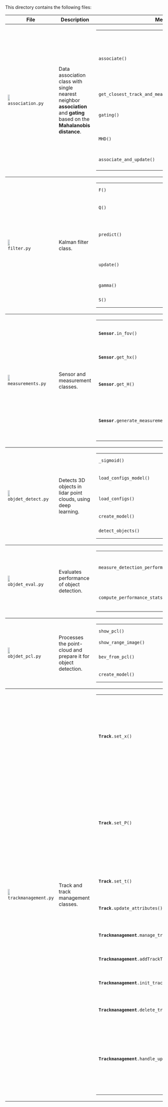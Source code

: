 This directory contains the following files:


<table>
  <thead>
    <tr>
      <th width="30%">File</th>
      <th width="30%">Description</th>
      <th width="40%">Methods</th>
    </tr>
  </thead>
  <tbody>
  <!--========================================================================================================
  ============================================================================================================
  ============================================================================================================
                                                association.py
  ============================================================================================================
  ============================================================================================================
  ============================================================================================================>
  <tr>
    <!----------------------------------------------------------------------------------------------------------
                                                   File
    ------------------------------------------------------------------------------------------------------------>
    <td>
      <img src="https://cdn3.iconfinder.com/data/icons/logos-and-brands-adobe/512/267_Python-512.png" width="20%"><br>
      <code>association.py</code>
    </td>
    <!----------------------------------------------------------------------------------------------------------
                                                 Description
    ------------------------------------------------------------------------------------------------------------>
    <td>
      Data association class with single nearest neighbor <b>association</b> and <b>gating</b> based on the <b>Mahalanobis distance</b>.
    </td>
    <!----------------------------------------------------------------------------------------------------------
                                                   Methods
    ------------------------------------------------------------------------------------------------------------>
    <td rowspan="2">
      <table style="table-layout: fixed; width: 100%">
        <tr>
          <td style="width: 50%"><code>associate()</code></td>
          <td style="width: 50%">Replaces <code>association_matrix</code> with the actual<br><code>association_matrix</code> based on Mahalanobis distance<br>(see below) for all tracks and all measurements</td>
        </tr>
        <tr>
          <td style="width: 50%"><code>get_closest_track_and_meas()</code></td>
          <td style="width: 50%">Finds closest track and measurement.</td>
        </tr>
        <tr>
          <td style="width: 50%"><code>gating()</code></td>
          <td style="width: 50%">Returns <code>True</code> if measurement lies inside <b>gate</b>,<br>otherwise <code>False</code>.</td>
        </tr>
        <tr>
          <td style="width: 50%"><code>MHD()</code></td>
          <td style="width: 50%">Calculates and returns the <b>Mahalanobis distance</b>.</td>
        </tr>
        <tr>
          <td style="width: 50%"><code>associate_and_update()</code></td>
          <td style="width: 50%">Associate measurements and tracks.</td>
        </tr>
      </table>
    </td>
  </tr>
  </tbody>
  <!--========================================================================================================
  ============================================================================================================
  ============================================================================================================
                                                filter.py
  ============================================================================================================
  ============================================================================================================
  ============================================================================================================>
  <tbody>
  <tr>
    <!----------------------------------------------------------------------------------------------------------
                                                   File
    ------------------------------------------------------------------------------------------------------------>
    <td>
      <img src="https://cdn3.iconfinder.com/data/icons/logos-and-brands-adobe/512/267_Python-512.png" width="20%"><br>
      <code>filter.py</code>
    </td>
    <!----------------------------------------------------------------------------------------------------------
                                                 Description
    ------------------------------------------------------------------------------------------------------------>
    <td>
      Kalman filter class.
    </td>
    <!----------------------------------------------------------------------------------------------------------
                                                   Methods
    ------------------------------------------------------------------------------------------------------------>
    <td rowspan="2">
      <table style="table-layout: fixed; width: 100%">
        <tr>
          <td style="width: 50%"><code>F()</code></td>
          <td>Implements and returns the <b>system matrix F</b>.</td>
        </tr>
        <tr>
          <td><code>Q()</code></td>
          <td>Implements and returns the <b>process noise covariance Q</b>.</td>
        </tr>
        <tr>
          <td><code>predict()</code></td>
          <td>Predicts <b>state x</b> and <b>estimation error covariance P</b> to next<br>timestep, saves x and P in the <b>track</b>.</td>
        </tr>
        <tr>
          <td><code>update()</code></td>
          <td>Updates <b>state x</b> and <b>covariance P</b> with associated measurement,<br>saves x and P in the <b>track</b>.</td>
        </tr>
        <tr>
          <td><code>gamma()</code></td>
          <td>Calculates and returns the <b>residual gamma</b>.</td>
        </tr>
        <tr>
          <td><code>S()</code></td>
          <td>Calculates and returns the <b>covariance of residual S</b>.</td>
        </tr>
    </table>
    </td>
  </tr>
  </tbody>
  <!--========================================================================================================
  ============================================================================================================
  ============================================================================================================
                                                measurements.py
  ============================================================================================================
  ============================================================================================================
  ============================================================================================================>
  <tbody>
  <tr>
    <!----------------------------------------------------------------------------------------------------------
                                                   File
    ------------------------------------------------------------------------------------------------------------>
    <td>
      <img src="https://cdn3.iconfinder.com/data/icons/logos-and-brands-adobe/512/267_Python-512.png" width="20%"><br>
      <code>measurements.py</code>
    </td>
    <!----------------------------------------------------------------------------------------------------------
                                                 Description
    ------------------------------------------------------------------------------------------------------------>
    <td>
      Sensor and measurement classes.
    </td>
    <!----------------------------------------------------------------------------------------------------------
                                                   Methods
    ------------------------------------------------------------------------------------------------------------>
    <td rowspan="2">
      <table style="table-layout: fixed; width: 100%">
        <tr>
          <td style="width: 50%"><code><b>Sensor</b>.in_fov()</code></td>
          <td style="width: 50%">Checks if an object x can be seen by<br>this sensor (i.e., <b>FOV</b> of the sensor).</td>
        </tr>
        <tr>
          <td style="width: 50%"><code><b>Sensor</b>.get_hx()</code></td>
          <td style="width: 50%">Calculates <b>nonlinear measurement<br>expectation</b> value h(x).</td>
        </tr>
        <tr>
          <td style="width: 50%"><code><b>Sensor</b>.get_H()</code></td>
          <td style="width: 50%">Predicts <b>state x</b> and <b>estimation error </b><b>covariance P</b><br>to next timestep, saves x and P in the track.</td>
        </tr>
        <tr>
          <td style="width: 50%"><code><b>Sensor</b>.generate_measurement()</code></td>
          <td style="width: 50%">Updates <b>state x</b> and <b>estimation error</b> <b>covariance P</b><br>with associated measurement, saves x and P in the track.</td>
        </tr>
    </table>
    </td>
  </tr>
  </tbody>
  <!--========================================================================================================
  ============================================================================================================
  ============================================================================================================
                                                objdet_detect.py
  ============================================================================================================
  ============================================================================================================
  ============================================================================================================>
  <tbody>
  <tr>
    <!----------------------------------------------------------------------------------------------------------
                                                   File
    ------------------------------------------------------------------------------------------------------------>
    <td>
      <img src="https://cdn3.iconfinder.com/data/icons/logos-and-brands-adobe/512/267_Python-512.png" width="20%"><br>
      <code>objdet_detect.py</code>
    </td>
    <!----------------------------------------------------------------------------------------------------------
                                                 Description
    ------------------------------------------------------------------------------------------------------------>
    <td>
      Detects 3D objects in lidar point clouds, using deep learning.
    </td>
    <!----------------------------------------------------------------------------------------------------------
                                                   Methods
    ------------------------------------------------------------------------------------------------------------>
    <td rowspan="2">
      <table style="table-layout: fixed; width: 100%">
        <tr>
          <td style="width: 50%"><code>_sigmoid()</code></td>
          <td style="width: 50%">Applies the PyTorch <code>sigmoid</code> activation function.</td>
        </tr>
        <tr>
          <td style="width: 50%"><code>load_configs_model()</code></td>
          <td style="width: 50%">Loads model (<code>darknet</code> or <code>resnet</code>) parameters into<br>an EasyDict <code>edict</code>.</td>
        </tr>
        <tr>
          <td style="width: 50%"><code>load_configs()</code></td>
          <td style="width: 50%">Loads all object-detection parameters into<br>an EasyDict <code>edict</code>.</td>
        </tr>
        <tr>
          <td style="width: 50%"><code>create_model()</code></td>
          <td style="width: 50%">Creates model according to selected model type.</td>
        </tr>
        <tr>
          <td style="width: 50%"><code>detect_objects()</code></td>
          <td style="width: 50%">Detects trained objects in the birds-eye view (BEV).</td>
        </tr>
    </table>
    </td>
  </tr>
  </tbody>
  <!--========================================================================================================
  ============================================================================================================
  ============================================================================================================
                                                objdet_eval.py
  ============================================================================================================
  ============================================================================================================
  ============================================================================================================>
  <tbody>
  <tr>
    <!----------------------------------------------------------------------------------------------------------
                                                   File
    ------------------------------------------------------------------------------------------------------------>
    <td>
      <img src="https://cdn3.iconfinder.com/data/icons/logos-and-brands-adobe/512/267_Python-512.png" width="20%"><br>
      <code>objdet_eval.py</code>
    </td>
    <!----------------------------------------------------------------------------------------------------------
                                                 Description
    ------------------------------------------------------------------------------------------------------------>
    <td>
      Evaluates performance of object detection.
    </td>
    <!----------------------------------------------------------------------------------------------------------
                                                   Methods
    ------------------------------------------------------------------------------------------------------------>
    <td rowspan="2">
      <table style="table-layout: fixed; width: 100%">
        <tr>
          <td style="width: 50%"><code>measure_detection_performance()</code></td>
          <td style="width: 50%">Computes various performance<br>measures to assess object<br>detection.</br></td>
        </tr>
        <tr>
          <td style="width: 50%"><code>compute_performance_stats()</code></td>
          <td style="width: 50%">Evaluates object detection<br>performance based on all frames.</td>
        </tr>
    </table>
    </td>
  </tr>
  </tbody>
  <!--========================================================================================================
  ============================================================================================================
  ============================================================================================================
                                                objdet_pcl.py
  ============================================================================================================
  ============================================================================================================
  ============================================================================================================>
  <tbody>
  <tr>
    <!----------------------------------------------------------------------------------------------------------
                                                   File
    ------------------------------------------------------------------------------------------------------------>
    <td>
      <img src="https://cdn3.iconfinder.com/data/icons/logos-and-brands-adobe/512/267_Python-512.png" width="20%"><br>
      <code>objdet_pcl.py</code>
    </td>
    <!----------------------------------------------------------------------------------------------------------
                                                 Description
    ------------------------------------------------------------------------------------------------------------>
    <td>
      Processes the point-cloud and prepare it for object detection.
    </td>
    <!----------------------------------------------------------------------------------------------------------
                                                   Methods
    ------------------------------------------------------------------------------------------------------------>
    <td rowspan="2">
      <table style="table-layout: fixed; width: 100%">
        <tr>
          <td style="width: 50%"><code>show_pcl()</code></td>
          <td style="width: 50%">Visualizes <b>LiDAR point-cloud</b>.</td>
        </tr>
        <tr>
          <td style="width: 50%"><code>show_range_image()</code></td>
          <td style="width: 50%">Visualizes <b>range image</b>.</td>
        </tr>
        <tr>
          <td style="width: 50%"><code>bev_from_pcl()</code></td>
          <td style="width: 50%">Creates the LiDAR birds-eye view from LiDAR point-cloud.</td>
        </tr>
        <tr>
          <td style="width: 50%"><code>create_model()</code></td>
          <td style="width: 50%">Creates model according to selected model type.</td>
        </tr>
    </table>
    </td>
  </tr>
  </tbody>
  <tbody>
  <!--========================================================================================================
  ============================================================================================================
  ============================================================================================================
                                              trackmanagement.py
  ============================================================================================================
  ============================================================================================================
  ============================================================================================================>
  <tbody>
  <tr>
    <!----------------------------------------------------------------------------------------------------------
                                                   File
    ------------------------------------------------------------------------------------------------------------>
    <td>
      <img src="https://cdn3.iconfinder.com/data/icons/logos-and-brands-adobe/512/267_Python-512.png" width="20%"><br>
      <code>trackmanagement.py</code>
    </td>
    <!----------------------------------------------------------------------------------------------------------
                                                 Description
    ------------------------------------------------------------------------------------------------------------>
    <td>
      Track and track management classes.
    </td>
    <!----------------------------------------------------------------------------------------------------------
                                                   Methods
    ------------------------------------------------------------------------------------------------------------>
    <td rowspan="2">
      <table style="table-layout: fixed; width: 100%">
        <tr>
          <td style="width: 50%"><code><b>Track</b>.set_x()</code></td>
          <td style="width: 50%">Replaces fixed track initialization values by<br>initialization of x based on unassigned<br>measurement transformed from<br>sensor to vehicle coordinates.</td>
        </tr>
        <tr>
          <td style="width: 50%"><code><b>Track</b>.set_P()</code></td>
          <td style="width: 50%">Replaces fixed track initialization values by<br>initialization of P based on unassigned<br>measurement transformed from<br>sensor to vehicle coordinates.</td>
        </tr>
        <tr>
          <td style="width: 50%"><code><b>Track</b>.set_t()</code></td>
          <td style="width: 50%">Creates birds-eye view of lidar data.</td>
        </tr>
        <tr>
          <td style="width: 50%"><code><b>Track</b>.update_attributes()</code></td>
          <td style="width: 50%">Creates model according to selected.</td>
        </tr>
        <tr>
          <td style="width: 50%"><code><b>Trackmanagement</b>.manage_tracks()</code></td>
          <td style="width: 50%">Creates model according to selected.</td>
        </tr>
        <tr>
          <td style="width: 50%"><code><b>Trackmanagement</b>.addTrackToList()</code></td>
          <td style="width: 50%">Adds a track to the <code>track_list</code>.</td>
        </tr>        
        <tr>
          <td style="width: 50%"><code><b>Trackmanagement</b>.init_track()</code></td>
          <td style="width: 50%">Initializes a track based on its <code>meas</code> and <code>id</code>.</td>
        </tr>        
        <tr>
          <td style="width: 50%"><code><b>Trackmanagement</b>.delete_track()</code></td>
          <td style="width: 50%">Deletes a track from the <code>track_list</code>.</td>
        </tr>        
        <tr>
          <td style="width: 50%"><code><b>Trackmanagement</b>.handle_updated_track()</code></td>
          <td style="width: 50%">Implements track management for updated<br>tracks by increasing the track score and set<br>track state to 'tentative' or 'confirmed'.</td>
        </tr>
    </table>
    </td>
  </tr> 
  </tbody>
</table>
